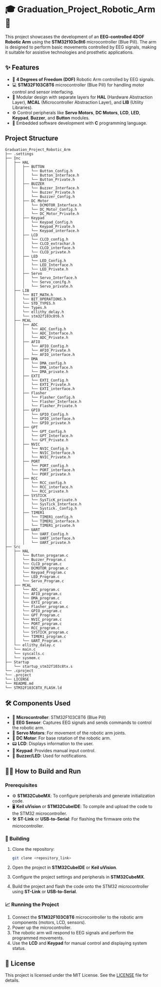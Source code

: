 # 🎓 Graduation_Project_Robotic_Arm 🤖

This project showcases the development of an **EEG-controlled 4DOF Robotic Arm** using the **STM32f103c8t6** microcontroller (Blue Pill). The arm is designed to perform basic movements controlled by EEG signals, making it suitable for assistive technologies and prosthetic applications.

## ✨ Features

- 🦾 **4 Degrees of Freedom (DOF)** Robotic Arm controlled by EEG signals.
- 💻 **STM32F103C8T6** microcontroller (Blue Pill) for handling motor control and sensor interfacing.
- 🧩 Modular design with separate layers for **HAL** (Hardware Abstraction Layer), **MCAL** (Microcontroller Abstraction Layer), and **LIB** (Utility Libraries).
- ⚙️ Control peripherals like **Servo Motors**, **DC Motors**, **LCD**, **LED**, **Keypad**, **Buzzer**, and **Button** modules.
- 💾 Embedded software development with **C** programming language.

## Project Structure

```
Graduation_Project_Robotic_Arm
├── .settings
├── Inc
│   ├── HAL
│   │   ├── BUTTON
│   │   │   └── Button_Config.h
│   │   │   └── Button_Interface.h
│   │   │   └── Button_Private.h
│   │   ├── BUZZER
│   │   │   └── Buzzer_Interface.h
│   │   │   └── Buzzer_Private.h
│   │   │   └── Buzzzer_Config.h
│   │   ├── DC Motor
│   │   │   └── DCMOTOR_Interface.h
│   │   │   └── DC_Motor_Config.h
│   │   │   └── DC_Motor_Private.h
│   │   ├── Keypad
│   │   │   └── Keypad_Config.h
│   │   │   └── Keypad_Private.h
│   │   │   └── Keypad_interface.h
│   │   ├── LCD
│   │   │   └── CLCD_config.h
│   │   │   └── CLCD_extrachar.h
│   │   │   └── CLCD_interface.h
│   │   │   └── CLCD_private.h
│   │   ├── LED
│   │   │   └── LED_Config.h
│   │   │   └── LED_Interface.h
│   │   │   └── LED_Private.h
│   │   ├── Servo
│   │   │   └── Servo_Interface.h
│   │   │   └── Servo_conifg.h
│   │   │   └── Servo_private.h
│   ├── LIB
│   │   └── BIT_MATH.h
│   │   └── BIT_OPERATIONS.h
│   │   └── STD_TYPES.h
│   │   └── Types.h
│   │   └── ellithy_delay.h
│   │   └── stm32f103c8t6.h
│   ├── MCAL
│   │   ├── ADC
│   │   │   └── ADC_Config.h
│   │   │   └── ADC_Interface.h
│   │   │   └── ADC_Private.h
│   │   ├── AFIO
│   │   │   └── AFIO_Config.h
│   │   │   └── AFIO_Private.h
│   │   │   └── AFIO_interface.h
│   │   ├── DMA
│   │   │   └── DMA_config.h
│   │   │   └── DMA_interface.h
│   │   │   └── DMA_private.h
│   │   ├── EXTI
│   │   │   └── EXTI_Config.h
│   │   │   └── EXTI_Private.h
│   │   │   └── EXTI_interface.h
│   │   ├── Flasher
│   │   │   └── Flasher_Config.h
│   │   │   └── Flasher_Interface.h
│   │   │   └── Flasher_Private.h
│   │   ├── GPIO
│   │   │   └── GPIO_Config.h
│   │   │   └── GPIO_interface.h
│   │   │   └── GPIO_private.h
│   │   ├── GPT
│   │   │   └── GPT_Config.h
│   │   │   └── GPT_Interface.h
│   │   │   └── GPT_Private.h
│   │   ├── NVIC
│   │   │   └── NVIC_Config.h
│   │   │   └── NVIC_Interface.h
│   │   │   └── NVIC_Private.h
│   │   ├── PORT
│   │   │   └── PORT_config.h
│   │   │   └── PORT_interface.h
│   │   │   └── PORT_private.h
│   │   ├── RCC
│   │   │   └── RCC_config.h
│   │   │   └── RCC_interface.h
│   │   │   └── RCC_private.h
│   │   ├── SYSTICK
│   │   │   └── SysTicK_private.h
│   │   │   └── SysTick_Interface.h
│   │   │   └── Systick._Config.h
│   │   ├── TIMER1
│   │   │   └── TIMER1_config.h
│   │   │   └── TIMER1_interface.h
│   │   │   └── TIMER1_private.h
│   │   ├── UART
│   │   │   └── UART_Config.h
│   │   │   └── UART_interface.h
│   │   │   └── UART_private.h
├── Src
│   ├── HAL
│   │   └── Button_progaram.c
│   │   └── Buzzer_Program.c
│   │   └── CLCD_program.c
│   │   └── DCMOTOR_program.c
│   │   └── Keypad_Program.c
│   │   └── LED_Program.c
│   │   └── Servo_Program.c
│   ├── MCAL
│   │   └── ADC_program.c
│   │   └── AFIO_program.c
│   │   └── DMA_program.c
│   │   └── EXTI_program.c
│   │   └── Flasher_program.c
│   │   └── GPIO_program.c
│   │   └── GPT_Program.c
│   │   └── NVIC_program.c
│   │   └── PORT_program.c
│   │   └── RCC_program.c
│   │   └── SYSTICK_program.c
│   │   └── TIMER1_program.c
│   │   └── UART_Program.c
│   └── ellithy_dalay.c
│   └── main.c
│   └── syscalls.c
│   └── sysmem.c
├── Startup
│   └── startup_stm32f103c8tx.s
└── .cproject
└── .project
└── LICENSE
└── README.md
└── STM32F103C8TX_FLASH.ld
```

## 🛠️ Components Used

- 🔌 **Microcontroller**: STM32F103C8T6 (Blue Pill)
- 🧠 **EEG Sensor**: Captures EEG signals and sends commands to control the robotic arm.
- 🦿 **Servo Motors**: For movement of the robotic arm joints.
- 🔄 **DC Motor**: For base rotation of the robotic arm.
- 📟 **LCD**: Displays information to the user.
- 🔢 **Keypad**: Provides manual input control.
- 🔔 **Buzzer/LED**: Used for notifications.

## 🧑‍💻 How to Build and Run

### Prerequisites

- ⚙️ **STM32CubeMX**: To configure peripherals and generate initialization code.
- 🖥️ **Keil uVision** or **STM32CubeIDE**: To compile and upload the code to the STM32 microcontroller.
- 🛠️ **ST-Link** or **USB-to-Serial**: For flashing the firmware onto the microcontroller.

### 🚀 Building

1. Clone the repository:
   ```bash
   git clone <repository_link>
   ```

2. Open the project in **STM32CubeIDE** or **Keil uVision**.
3. Configure the project settings and peripherals in **STM32CubeMX**.
4. Build the project and flash the code onto the STM32 microcontroller using **ST-Link** or **USB-to-Serial**.

### 📈 Running the Project

1. Connect the **STM32F103C8T6** microcontroller to the robotic arm components (motors, LCD, sensors).
2. Power up the microcontroller.
3. The robotic arm will respond to EEG signals and perform the programmed movements.
4. Use the **LCD** and **Keypad** for manual control and displaying system status.

## 📜 License

This project is licensed under the MIT License. See the [LICENSE](./LICENSE) file for details.

